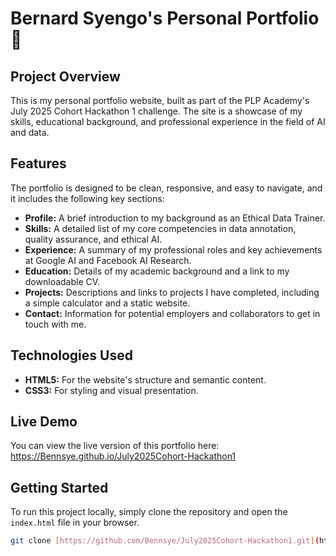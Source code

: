 # Bernard Syengo's Personal Portfolio 🚀

## Project Overview

This is my personal portfolio website, built as part of the PLP Academy's July 2025 Cohort Hackathon 1 challenge. The site is a showcase of my skills, educational background, and professional experience in the field of AI and data.

## Features

The portfolio is designed to be clean, responsive, and easy to navigate, and it includes the following key sections:

- **Profile:** A brief introduction to my background as an Ethical Data Trainer.
- **Skills:** A detailed list of my core competencies in data annotation, quality assurance, and ethical AI.
- **Experience:** A summary of my professional roles and key achievements at Google AI and Facebook AI Research.
- **Education:** Details of my academic background and a link to my downloadable CV.
- **Projects:** Descriptions and links to projects I have completed, including a simple calculator and a static website.
- **Contact:** Information for potential employers and collaborators to get in touch with me.

## Technologies Used

- **HTML5:** For the website's structure and semantic content.
- **CSS3:** For styling and visual presentation.

## Live Demo

You can view the live version of this portfolio here:
https://Bennsye.github.io/July2025Cohort-Hackathon1

## Getting Started

To run this project locally, simply clone the repository and open the `index.html` file in your browser.

```sh
git clone [https://github.com/Bennsye/July2025Cohort-Hackathon1.git](https://github.com/Bennsye/July2025Cohort-Hackathon1.git)